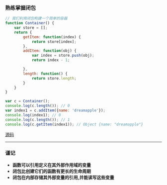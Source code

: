 ### 熟练掌握闭包

```javascript
// 我们利用闭包构建一个简单的容器
function Container() {
    var store = [];
    return {
        getItem: function(index) {
            return store[index];
        },
        addItem: function(obj) {
            var index = store.push(obj);
            return index - 1;

        },
        length: function() {
            return store.length;
        }
    }
}

var c = Container();
console.log(c.length()); // 0
var index1 = c.addItem({name: 'dreamapple'});
console.log(index1); // 0
console.log(c.length()); // 1
console.log(c.getItem(index1)); // Object {name: "dreamapple"}
```
[源码](item11/demo.js)

---

### 谨记
+ **函数可以引用定义在其外部作用域的变量**
+ **闭包比创建它们的函数有更长的生命周期**
+ **闭包在内部存储其外部变量的引用,并能读写这些变量**